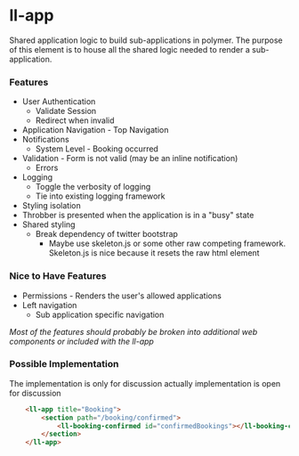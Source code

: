 # ll-app

Shared application logic to build sub-applications in polymer.  The purpose of this element is to house all the shared logic needed to render a sub-application.


### Features

* User Authentication
	* Validate Session
	* Redirect when invalid
* Application Navigation - Top Navigation
* Notifications
	* System Level - Booking occurred
* Validation - Form is not valid (may be an inline notification)
	* Errors
* Logging
	* Toggle the verbosity of logging
	* Tie into existing logging framework
* Styling isolation
* Throbber is presented when the application is in a "busy" state
* Shared styling
  	* Break dependency of twitter bootstrap
  		* Maybe use skeleton.js or some other raw competing framework.  Skeleton.js is nice because it resets the raw html element

### Nice to Have Features
* Permissions - Renders the user's allowed applications
* Left navigation
	* Sub application specific navigation


*Most of the features should probably be broken into additional web components or included with the ll-app*

### Possible Implementation

The implementation is only for discussion actually implementation is open for discussion

```html
	<ll-app title="Booking">
		<section path="/booking/confirmed">
			<ll-booking-confirmed id="confirmedBookings"></ll-booking-confirmed>
		</section>
	</ll-app>
```
